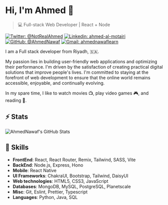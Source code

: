 # Hi, I'm Ahmed 👋

>  💻 Full-stack Web Developer | React + Node

[![Twitter: @NotRealAhmed](https://img.shields.io/twitter/follow/NotRealAhmed?style=social)](https://twitter.com/NotRealAhmed)
[![Linkedin: ahmed-al-motairi](https://img.shields.io/badge/-Ahmed%20Al%20Motairi-blue?style=flat-square&logo=Linkedin&logoColor=white&link=https://www.linkedin.com/in/chetanya-kandhari/)](https://www.linkedin.com/in/chetanya-kandhari/)
[![GitHub: @AhmedNawaf](https://img.shields.io/github/followers/ahmednawaf?label=follow&style=social)](https://github.com/ahmednawaf)
[![Gmail: ahmednawaflearn](https://img.shields.io/badge/Gmail-ahmednawaflearn-red)](mailto:ahmednawaflearn@gmail.com)

I am a Full stack developer from Riyadh, 🇸🇦.


My passion lies in building user-friendly web applications and optimizing their performance.
I'm driven by the satisfaction of creating practical digital solutions that improve people's lives.
I'm committed to staying at the forefront of web development to ensure that the online world remains accessible, enjoyable, and continually evolving.

In my spare time, I like to watch movies :tv:, play video games 🎮, and reading 📖.


## ⚡ Stats
![AhmedNawaf's GitHub Stats](https://github-readme-stats.vercel.app/api?username=ahmednawaf&hide=["issues"]&show_icons=true)

##  🎉 Skills 
- **FrontEnd**: React, React Router, Remix, Tailwind, SASS, Vite
- **BackEnd**: Node.js, Express, Hono
- **Mobile**: React Native
- **UI Frameworks**: ChakraUI, Bootstrap, Tailwind, DaisyUI
- **Web technologies**: HTML5, CSS3, JavaScript
- **Databases**: MongoDB, MySQL, PostgreSQL, Planetscale
- **Misc**: Git, Eslint, Prettier, Typescript
- **Languages**: Python, Java, SQL
